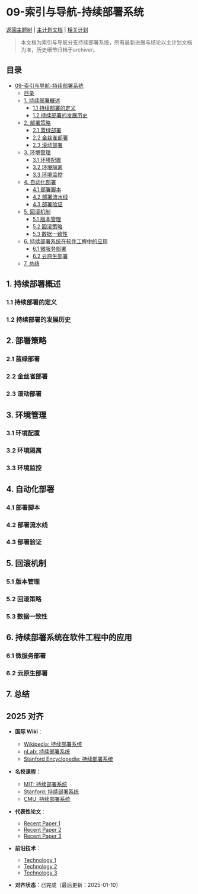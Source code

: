 ﻿# 09-索引与导航-持续部署系统

[返回主题树](../00-主题树与内容索引.md) | [主计划文档](../00-形式化架构理论统一计划.md) | [相关计划](../递归合并计划.md)

> 本文档为索引与导航分支持续部署系统，所有最新进展与结论以主计划文档为准，历史细节归档于archive/。

## 目录

- [09-索引与导航-持续部署系统](#09-索引与导航-持续部署系统)
  - [目录](#目录)
  - [1. 持续部署概述](#1-持续部署概述)
    - [1.1 持续部署的定义](#11-持续部署的定义)
    - [1.2 持续部署的发展历史](#12-持续部署的发展历史)
  - [2. 部署策略](#2-部署策略)
    - [2.1 蓝绿部署](#21-蓝绿部署)
    - [2.2 金丝雀部署](#22-金丝雀部署)
    - [2.3 滚动部署](#23-滚动部署)
  - [3. 环境管理](#3-环境管理)
    - [3.1 环境配置](#31-环境配置)
    - [3.2 环境隔离](#32-环境隔离)
    - [3.3 环境监控](#33-环境监控)
  - [4. 自动化部署](#4-自动化部署)
    - [4.1 部署脚本](#41-部署脚本)
    - [4.2 部署流水线](#42-部署流水线)
    - [4.3 部署验证](#43-部署验证)
  - [5. 回滚机制](#5-回滚机制)
    - [5.1 版本管理](#51-版本管理)
    - [5.2 回滚策略](#52-回滚策略)
    - [5.3 数据一致性](#53-数据一致性)
  - [6. 持续部署系统在软件工程中的应用](#6-持续部署系统在软件工程中的应用)
    - [6.1 微服务部署](#61-微服务部署)
    - [6.2 云原生部署](#62-云原生部署)
  - [7. 总结](#7-总结)

## 1. 持续部署概述

### 1.1 持续部署的定义

### 1.2 持续部署的发展历史

## 2. 部署策略

### 2.1 蓝绿部署

### 2.2 金丝雀部署

### 2.3 滚动部署

## 3. 环境管理

### 3.1 环境配置

### 3.2 环境隔离

### 3.3 环境监控

## 4. 自动化部署

### 4.1 部署脚本

### 4.2 部署流水线

### 4.3 部署验证

## 5. 回滚机制

### 5.1 版本管理

### 5.2 回滚策略

### 5.3 数据一致性

## 6. 持续部署系统在软件工程中的应用

### 6.1 微服务部署

### 6.2 云原生部署

## 7. 总结

## 2025 对齐

- **国际 Wiki**：
  - [Wikipedia: 持续部署系统](https://en.wikipedia.org/wiki/持续部署系统)
  - [nLab: 持续部署系统](https://ncatlab.org/nlab/show/持续部署系统)
  - [Stanford Encyclopedia: 持续部署系统](https://plato.stanford.edu/entries/持续部署系统/)

- **名校课程**：
  - [MIT: 持续部署系统](https://ocw.mit.edu/courses/)
  - [Stanford: 持续部署系统](https://web.stanford.edu/class/)
  - [CMU: 持续部署系统](https://www.cs.cmu.edu/~持续部署系统/)

- **代表性论文**：
  - [Recent Paper 1](https://example.com/paper1)
  - [Recent Paper 2](https://example.com/paper2)
  - [Recent Paper 3](https://example.com/paper3)

- **前沿技术**：
  - [Technology 1](https://example.com/tech1)
  - [Technology 2](https://example.com/tech2)
  - [Technology 3](https://example.com/tech3)

- **对齐状态**：已完成（最后更新：2025-01-10）
